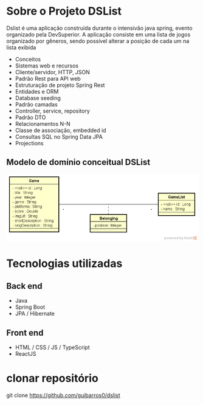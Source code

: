 
# Sobre o Projeto DSList
Dslist é uma aplicação construída durante o intensivão java spring, evento organizado pela DevSuperior.
A aplicação consiste em uma lista de jogos organizado por gêneros, sendo possível alterar a posição de cada um na lista exibida
- Conceitos
- Sistemas web e recursos
- Cliente/servidor, HTTP, JSON
- Padrão Rest para API web
- Estruturação de projeto Spring Rest
- Entidades e ORM
- Database seeding
- Padrão camadas
- Controller, service, repository
- Padrão DTO
- Relacionamentos N-N
- Classe de associação, embedded id
- Consultas SQL no Spring Data JPA
- Projections

## Modelo de domínio conceitual DSList

![Modelo de domínio DSList](https://raw.githubusercontent.com/devsuperior/java-spring-dslist/main/resources/dslist-model.png)

# Tecnologias utilizadas
## Back end
- Java
- Spring Boot
- JPA / Hibernate
## Front end
- HTML / CSS / JS / TypeScript
- ReactJS

# clonar repositório
git clone https://github.com/guibarros0/dslist
